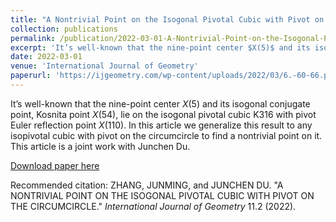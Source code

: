 ```yaml
---
title: "A Nontrivial Point on the Isogonal Pivotal Cubic with Pivot on the Circumcircle"
collection: publications
permalink: /publication/2022-03-01-A-Nontrivial-Point-on-the-Isogonal-Pivotal-Cubic-with-Pivot-on-the-Circumcircle
excerpt: 'It’s well-known that the nine-point center $X(5)$ and its isogonal conjugate point, Kosnita point $X(54)$, lie on the isogonal pivotal cubic K316 with pivot Euler reflection point $X(110)$. In this article we generalize this result to any isopivotal cubic with pivot on the circumcircle to find a nontrivial point on it.'
date: 2022-03-01
venue: 'International Journal of Geometry'
paperurl: 'https://ijgeometry.com/wp-content/uploads/2022/03/6.-60-66.pdf'
---
```

It’s well-known that the nine-point center $X(5)$ and its isogonal conjugate point, Kosnita point $X(54)$, lie on the isogonal pivotal cubic K316 with pivot Euler reflection point $X(110)$. In this article we generalize this result to any isopivotal cubic with pivot on the circumcircle to find a nontrivial point on it. This article is a joint work with Junchen Du. 

[Download paper here](https://ijgeometry.com/wp-content/uploads/2022/03/6.-60-66.pdf)

Recommended citation: ZHANG, JUNMING, and JUNCHEN DU. "A NONTRIVIAL POINT ON THE ISOGONAL PIVOTAL CUBIC WITH PIVOT ON THE CIRCUMCIRCLE." *International Journal of Geometry* 11.2 (2022).